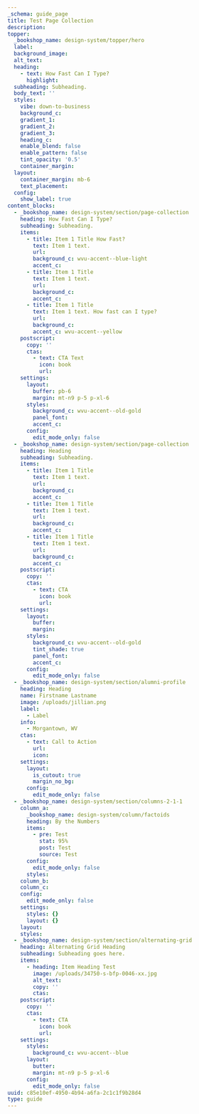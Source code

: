```yaml
---
_schema: guide_page
title: Test Page Collection
description:
topper:
  _bookshop_name: design-system/topper/hero
  label:
  background_image:
  alt_text:
  heading:
    - text: How Fast Can I Type?
      highlight:
  subheading: Subheading.
  body_text: ''
  styles:
    vibe: down-to-business
    background_c:
    gradient_1:
    gradient_2:
    gradient_3:
    heading_c:
    enable_blend: false
    enable_pattern: false
    tint_opacity: '0.5'
    container_margin:
  layout:
    container_margin: mb-6
    text_placement:
  config:
    show_label: true
content_blocks:
  - _bookshop_name: design-system/section/page-collection
    heading: How Fast Can I Type?
    subheading: Subheading.
    items:
      - title: Item 1 Title How Fast?
        text: Item 1 text.
        url:
        background_c: wvu-accent--blue-light
        accent_c:
      - title: Item 1 Title
        text: Item 1 text.
        url:
        background_c:
        accent_c:
      - title: Item 1 Title
        text: Item 1 text. How fast can I type?
        url:
        background_c:
        accent_c: wvu-accent--yellow
    postscript:
      copy: ''
      ctas:
        - text: CTA Text
          icon: book
          url:
    settings:
      layout:
        buffer: pb-6
        margin: mt-n9 p-5 p-xl-6
      styles:
        background_c: wvu-accent--old-gold
        panel_font:
        accent_c:
      config:
        edit_mode_only: false
  - _bookshop_name: design-system/section/page-collection
    heading: Heading
    subheading: Subheading.
    items:
      - title: Item 1 Title
        text: Item 1 text.
        url:
        background_c:
        accent_c:
      - title: Item 1 Title
        text: Item 1 text.
        url:
        background_c:
        accent_c:
      - title: Item 1 Title
        text: Item 1 text.
        url:
        background_c:
        accent_c:
    postscript:
      copy: ''
      ctas:
        - text: CTA
          icon: book
          url:
    settings:
      layout:
        buffer:
        margin:
      styles:
        background_c: wvu-accent--old-gold
        tint_shade: true
        panel_font:
        accent_c:
      config:
        edit_mode_only: false
  - _bookshop_name: design-system/section/alumni-profile
    heading: Heading
    name: Firstname Lastname
    image: /uploads/jillian.png
    label:
      - Label
    info:
      - Morgantown, WV
    ctas:
      - text: Call to Action
        url:
        icon:
    settings:
      layout:
        is_cutout: true
        margin_no_bg:
      config:
        edit_mode_only: false
  - _bookshop_name: design-system/section/columns-2-1-1
    column_a:
      _bookshop_name: design-system/column/factoids
      heading: By the Numbers
      items:
        - pre: Test
          stat: 95%
          post: Test
          source: Test
      config:
        edit_mode_only: false
      styles:
    column_b:
    column_c:
    config:
      edit_mode_only: false
    settings:
      styles: {}
      layout: {}
    layout:
    styles:
  - _bookshop_name: design-system/section/alternating-grid
    heading: Alternating Grid Heading
    subheading: Subheading goes here.
    items:
      - heading: Item Heading Test
        image: /uploads/34750-s-bfp-0046-xx.jpg
        alt_text:
        copy: ''
        ctas:
    postscript:
      copy: ''
      ctas:
        - text: CTA
          icon: book
          url:
    settings:
      styles:
        background_c: wvu-accent--blue
      layout:
        butter:
        margin: mt-n9 p-5 p-xl-6
      config:
        edit_mode_only: false
uuid: c85e10ef-4950-4b94-a6fa-2c1c1f9b28d4
type: guide
---
```

